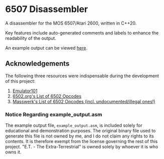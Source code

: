 # 6507 Disassembler

A disassembler for the MOS 6507/Atari 2600, written in C++20.

Key features include auto-generated comments and labels to enhance the readability of the output.

An example output can be viewed [here](.github/example_output.asm).

## Acknowledgements

The following three resources were indispensable during the development of this project:

1) [Emulator101](https://web.archive.org/web/20240718053956/http://emulator101.com/)
2) [6502.org's List of 6502 Opcodes](http://www.6502.org/tutorials/6502opcodes.html)
3) [Masswerk's List of 6502 Opcodes (incl. undocumented/illegal ones!)](https://www.masswerk.at/6502/6502_instruction_set.html)

### Notice Regarding example_output.asm

The example output file, `example_output.asm`, is included solely for educational and demonstration purposes. The original binary file used to generate this file is not owned by me, and I do not claim any rights to its contents. It is therefore exempt from the license governing the rest of this project. "E.T. - The Extra-Terrestrial" is owned solely by whoever it is who owns it.
